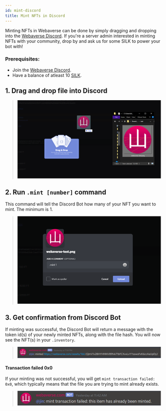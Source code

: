 ```yaml
---
id: mint-discord
title: Mint NFTs in Discord
---
```


Minting NFTs in Webaverse can be done by simply dragging and dropping into the [Webaverse Discord](https://discord.gg/R5wqYhvv53). If you're a server admin interested in minting NFTs with your community, drop by and ask us for some SILK to power your bot with!

### Prerequisites:
- Join the [Webaverse Discord](https://discord.gg/R5wqYhvv53).
- Have a balance of atleast 10 [SILK](../market/silk-guide.md).

## 1. Drag and drop file into Discord

> ![Dragging and dropping file into Discord](/img/discord-mint-1.png)

## 2. Run `.mint [number]` command
This command will tell the Discord Bot how many of your NFT you want to mint. The minimum is 1.

> ![Adding mint command to file comment](/img/discord-mint-2.png)

## 3. Get confirmation from Discord Bot
If minting was successful, the Discord Bot will return a message with the token id(s) of your newly minted NFTs, along with the file hash. You will now see the NFT(s) in your `.inventory`.

> ![Discord bot with token id and new file hash](/img/discord-mint-3.png)

#### Transaction failed 0x0

If your minting was not successful, you will get `mint transaction failed: 0x0`, which typically means that the file you are trying to mint already exists.

> ![Discord bot with transaction failed message](/img/discord-mint-4.png)
